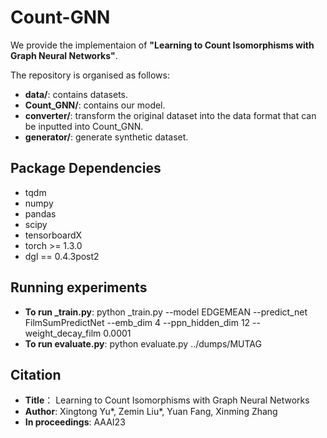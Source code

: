 
# Count-GNN
We provide the implementaion of **"Learning to Count Isomorphisms with Graph Neural Networks"**.

The repository is organised as follows:
- **data/**: contains datasets.
- **Count_GNN/**: contains our model.
- **converter/**: transform the original dataset into the data format that can be inputted into Count_GNN.
- **generator/**: generate synthetic dataset.

## Package Dependencies

* tqdm
* numpy
* pandas
* scipy
* tensorboardX
* torch >= 1.3.0
* dgl == 0.4.3post2

## Running experiments

* **To run _train.py**:
python _train.py --model EDGEMEAN --predict_net FilmSumPredictNet --emb_dim 4 --ppn_hidden_dim 12 --weight_decay_film 0.0001
* **To run evaluate.py**:
python evaluate.py ../dumps/MUTAG

## Citation
* **Title**： Learning to Count Isomorphisms with Graph Neural Networks
* **Author**: Xingtong Yu*, Zemin Liu*, Yuan Fang, Xinming Zhang
* **In proceedings**: AAAI23
